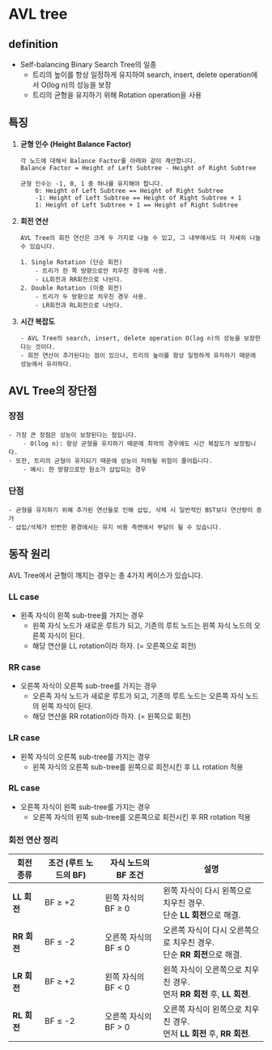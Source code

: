 # AVL tree
## definition
- Self-balancing Binary Search Tree의 일종
    - 트리의 높이를 항상 일정하게 유지하여 search, insert, delete operation에서 O(log n)의 성능을 보장
    - 트리의 균형을 유지하기 위해 Rotation operation을 사용
## 특징
1. **균형 인수 (Height Balance Factor)**
    ```
    각 노드에 대해서 Balance Factor를 아래와 같이 계산합니다.
    Balance Factor = Height of Left Subtree - Height of Right Subtree
    
    균형 인수는 -1, 0, 1 중 하나를 유지해야 합니다.
        0: Height of Left Subtree == Height of Right Subtree
        -1: Height of Left Subtree == Height of Right Subtree + 1
        1: Height of Left Subtree + 1 == Height of Right Subtree
    ```
2. **회전 연산**
    ```
    AVL Tree의 회전 연산은 크게 두 가지로 나눌 수 있고, 그 내부에서도 더 자세히 나눌 수 있습니다.

    1. Single Rotation (단순 회전)
        - 트리가 한 쪽 방향으로만 치우친 경우에 사용.
        - LL회전과 RR회전으로 나뉜다.
    2. Double Rotation (이중 회전)
        - 트리가 두 방향으로 치우친 경우 사용.
        - LR회전과 RL회전으로 나뉜다.
    ```
3. **시간 복잡도**
    ```
    - AVL Tree의 search, insert, delete operation O(log n)의 성능을 보장한다는 것이다.
    - 회전 연산이 추가된다는 점이 있으나, 트리의 높이를 항상 일정하게 유지하기 때문에 성능에서 유리하다.
    ```
## AVL Tree의 장단점
### 장점
```
- 가장 큰 장점은 성능이 보장된다는 점입니다. 
    - O(log n): 항상 균형을 유지하기 때문에 최악의 경우에도 시간 복잡도가 보장됩니다.
- 또한, 트리의 균형이 유지되기 때문에 성능이 저하될 위험이 줄어듭니다.
    - 예시: 한 방향으로만 원소가 삽입되는 경우
```
### 단점
```
- 균형을 유지하기 위해 추가된 연산들로 인해 삽입, 삭제 시 일반적인 BST보다 연산량이 증가
- 삽입/삭제가 빈번한 환경에서는 유지 비용 측면에서 부담이 될 수 있습니다.
```
## 동작 원리
AVL Tree에서 균형이 깨지는 경우는 총 4가지 케이스가 있습니다.
### LL case 
- 왼족 자식이 왼쪽 sub-tree를 가지는 경우
    - 왼쪽 자식 노드가 새로운 루트가 되고, 기존의 루트 노드는 왼쪽 자식 노드의 오른쪽 자식이 된다.
    - 해당 연산을 LL rotation이라 하자. (= 오른쪽으로 회전)

### RR case
- 오른쪽 자식이 오른쪽 sub-tree를 가지는 경우
    - 오른족 자식 노드가 새로운 루트가 되고, 기존의 루트 노드는 오른쪽 자식 노드의 왼쪽 자식이 된다.
    - 해당 연산을 RR rotation이라 하자. (= 왼쪽으로 회전)

### LR case
- 왼쪽 자식이 오른쪽 sub-tree를 가지는 경우
    - 왼쪽 자식의 오른쪽 sub-tree를 왼쪽으로 회전시킨 후 LL rotation 적용
    
### RL case
- 오른쪽 자식이 왼쪽 sub-tree를 가지는 경우
    - 오른쪽 자식의 왼쪽 sub-tree를 오른쪽으로 회전시킨 후 RR rotation 적용

### 회전 연산 정리
| 회전 종류 | 조건 (루트 노드의 BF) | 자식 노드의 BF 조건 | 설명 |
|-----------|----------------------|---------------------|------|
| **LL 회전** | BF ≥ +2 | 왼쪽 자식의 BF ≥ 0 | 왼쪽 자식이 다시 왼쪽으로 치우친 경우. <br>단순 **LL 회전**으로 해결. |
| **RR 회전** | BF ≤ -2 | 오른쪽 자식의 BF ≤ 0 | 오른쪽 자식이 다시 오른쪽으로 치우친 경우. <br>단순 **RR 회전**으로 해결. |
| **LR 회전** | BF ≥ +2 | 왼쪽 자식의 BF < 0 | 왼쪽 자식이 오른쪽으로 치우친 경우. <br>먼저 **RR 회전** 후, **LL 회전**. |
| **RL 회전** | BF ≤ -2 | 오른쪽 자식의 BF > 0 | 오른쪽 자식이 왼쪽으로 치우친 경우. <br>먼저 **LL 회전** 후, **RR 회전**. |